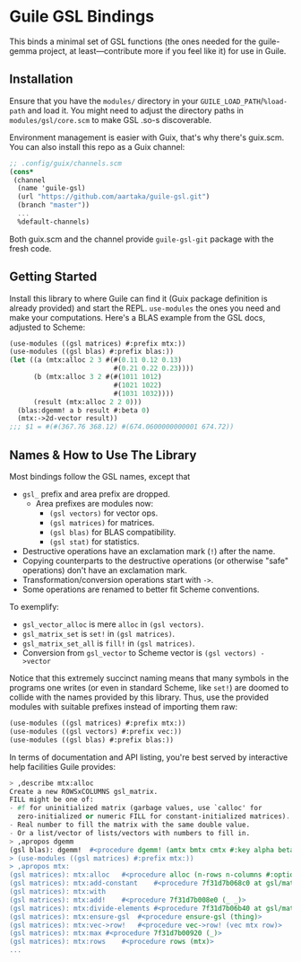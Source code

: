 # Guile GSL Bindings

This binds a minimal set of GSL functions (the ones needed for the
guile-gemma project, at least—contribute more if you feel like it) for
use in Guile.

## Installation

Ensure that you have the `modules/` directory in your `GUILE_LOAD_PATH`/`%load-path` and load it.
You might need to adjust the directory paths in `modules/gsl/core.scm` to make GSL .so-s discoverable.

Environment management is easier with Guix, that's why there's guix.scm.
You can also install this repo as a Guix channel:
``` scheme
;; .config/guix/channels.scm
(cons*
 (channel
  (name 'guile-gsl)
  (url "https://github.com/aartaka/guile-gsl.git")
  (branch "master"))
  ...
  %default-channels)
```
Both guix.scm and the channel provide `guile-gsl-git` package with the fresh code.

## Getting Started

Install this library to where Guile can find it (Guix package
definition is already provided) and start the REPL. 
`use-modules` the ones you need and make your computations. 
Here's a BLAS example from the GSL docs, adjusted to Scheme:

``` scheme
(use-modules ((gsl matrices) #:prefix mtx:))
(use-modules ((gsl blas) #:prefix blas:))
(let ((a (mtx:alloc 2 3 #(#(0.11 0.12 0.13)
                          #(0.21 0.22 0.23))))
      (b (mtx:alloc 3 2 #(#(1011 1012)
                          #(1021 1022)
                          #(1031 1032))))
      (result (mtx:alloc 2 2 0)))
  (blas:dgemm! a b result #:beta 0)
  (mtx:->2d-vector result))
;;; $1 = #(#(367.76 368.12) #(674.0600000000001 674.72))
```

## Names & How to Use The Library

Most bindings follow the GSL names, except that
- `gsl_` prefix and area prefix are dropped.
  - Area prefixes are modules now:
    - `(gsl vectors)` for vector ops.
    - `(gsl matrices)` for matrices.
    - `(gsl blas)` for BLAS compatibility.
    - `(gsl stat)` for statistics.
- Destructive operations have an exclamation mark (`!`) after the
  name.
- Copying counterparts to the destructive operations (or otherwise
  "safe" operations) don't have an exclamation mark.
- Transformation/conversion operations start with `->`.
- Some operations are renamed to better fit Scheme conventions.

To exemplify:
- `gsl_vector_alloc` is mere `alloc` in `(gsl vectors)`.
- `gsl_matrix_set` is `set!` in `(gsl matrices)`.
- `gsl_matrix_set_all` is `fill!` in `(gsl matrices)`.
- Conversion from `gsl_vector` to Scheme vector is `(gsl vectors) ->vector`

Notice that this extremely succinct naming means that many symbols in
the programs one writes (or even in standard Scheme, like `set!`) are
doomed to collide with the names provided by this library. Thus, use
the provided modules with suitable prefixes instead of importing them
raw:

``` scheme
(use-modules ((gsl matrices) #:prefix mtx:))
(use-modules ((gsl vectors) #:prefix vec:))
(use-modules ((gsl blas) #:prefix blas:))
```

In terms of documentation and API listing, you're best served by interactive help facilities Guile
provides:
``` scheme
> ,describe mtx:alloc
Create a new ROWSxCOLUMNS gsl_matrix.
FILL might be one of:
- #f for uninitialized matrix (garbage values, use `calloc' for
  zero-initialized or numeric FILL for constant-initialized matrices).
- Real number to fill the matrix with the same double value.
- Or a list/vector of lists/vectors with numbers to fill in.
> ,apropos dgemm
(gsl blas): dgemm!	#<procedure dgemm! (amtx bmtx cmtx #:key alpha beta transpose-a transpose-b)>
> (use-modules ((gsl matrices) #:prefix mtx:))
> ,apropos mtx:
(gsl matrices): mtx:alloc	#<procedure alloc (n-rows n-columns #:optional fill)>
(gsl matrices): mtx:add-constant	#<procedure 7f31d7b068c0 at gsl/matrices.scm:241:2 (mtx arg)>
(gsl matrices): mtx:with
(gsl matrices): mtx:add!	#<procedure 7f31d7b008e0 (_ _)>
(gsl matrices): mtx:divide-elements	#<procedure 7f31d7b06b40 at gsl/matrices.scm:241:2 (mtx arg)>
(gsl matrices): mtx:ensure-gsl	#<procedure ensure-gsl (thing)>
(gsl matrices): mtx:vec->row!	#<procedure vec->row! (vec mtx row)>
(gsl matrices): mtx:max	#<procedure 7f31d7b00920 (_)>
(gsl matrices): mtx:rows	#<procedure rows (mtx)>
...
```
